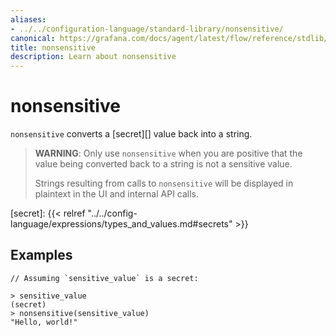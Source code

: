 ```yaml
---
aliases:
- ../../configuration-language/standard-library/nonsensitive/
canonical: https://grafana.com/docs/agent/latest/flow/reference/stdlib/nonsensitive/
title: nonsensitive
description: Learn about nonsensitive
---
```


# nonsensitive

`nonsensitive` converts a [secret][] value back into a string.

> **WARNING**: Only use `nonsensitive` when you are positive that the value
> being converted back to a string is not a sensitive value.
>
> Strings resulting from calls to `nonsensitive` will be displayed in plaintext
> in the UI and internal API calls.

[secret]: {{< relref "../../config-language/expressions/types_and_values.md#secrets" >}}

## Examples

```
// Assuming `sensitive_value` is a secret:

> sensitive_value
(secret)
> nonsensitive(sensitive_value)
"Hello, world!"
```
